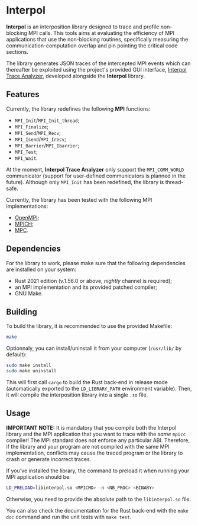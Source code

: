 # Interpol

**Interpol** is an interposition library designed to trace and profile non-blocking MPI calls.
This tools aims at evaluating the efficiency of MPI applications that use the non-blocking routines, specifically measuring the communication-computation overlap and pin pointing the critical code sections.

The library generates JSON traces of the intercepted MPI events which can thereafter be exploited using the project's provided GUI interface, [Interpol Trace Analyzer](https://github.com/async-mpi-benchmarks/Interface), developed alongside the **Interpol** library.


## Features
Currently, the library redefines the following **MPI** functions:
- `MPI_Init`/`MPI_Init_thread`;
- `MPI_Finalize`;
- `MPI_Send`/`MPI_Recv`;
- `MPI_Isend`/`MPI_Irecv`;
- `MPI_Barrier`/`MPI_Ibarrier`;
- `MPI_Test`;
- `MPI_Wait`.

At the moment, **Interpol Trace Analyzer** only support the `MPI_COMM_WORLD` communicator (support for user-defined communicators is planned in the future).
Although only `MPI_Init` has been redefined, the library is thread-safe.

Currently, the library has been tested with the following MPI implementations:
- [OpenMPI](https://www.open-mpi.org/);
- [MPICH](https://www.mpich.org/);
- [MPC](https://mpc.hpcframework.com/frontpage/).


## Dependencies
For the library to work, please make sure that the following dependencies are
installed on your system:
- Rust 2021 edition (v.1.56.0 or above, *nightly* channel is required);
- an MPI implementation and its provided patched compiler;
- GNU Make.


## Building
To build the library, it is recommended to use the provided Makefile:
```sh
make
```
Optionnaly, you can install/uninstall it from your computer (`/usr/lib/` by default):
```sh
sudo make install
sudo make uninstall
```
This will first call `cargo` to build the Rust back-end in release mode (automatically exported to the `LD_LIBRARY_PATH` environment variable).
Then, it will compile the interposition library into a single `.so` file.


## Usage
**IMPORTANT NOTE:** It is mandatory that you compile both the Interpol library and the MPI application that you want to trace with the _same_ `mpicc` compiler!
The MPI standard does not enforce any particular ABI.
Therefore, if the library and your program are not compiled with the same MPI implementation, conflicts may cause the traced program or the library to crash or generate incorrect traces.

If you've installed the library, the command to preload it when running your MPI application should be:
```sh
LD_PRELOAD=libinterpol.so <MPICMD> -n <NB_PROC> <BINARY>
```
Otherwise, you need to provide the absolute path to the `libinterpol.so` file.

You can also check the documentation for the Rust back-end with the `make doc`
command and run the unit tests with `make test`.
